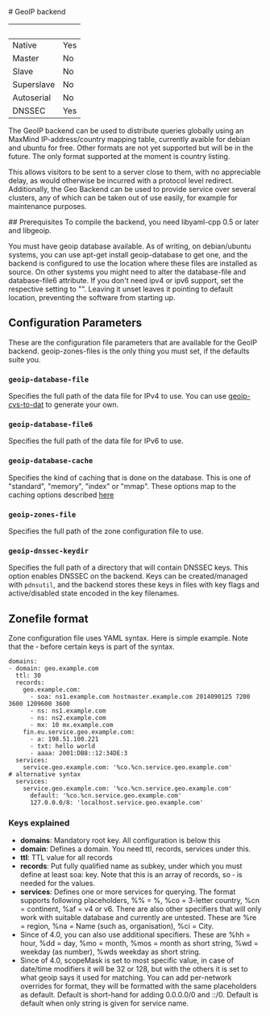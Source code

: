 # GeoIP backend

|&nbsp;|&nbsp;|
|:--|:--|
|Native|Yes|
|Master|No|
|Slave|No|
|Superslave|No|
|Autoserial|No|
|DNSSEC|Yes|

The GeoIP backend can be used to distribute queries globally using an MaxMind IP-address/country mapping table, currently avaible for debian and ubuntu for free. Other formats are not yet supported but will be in the future. The only format supported at the moment is country listing.

This allows visitors to be sent to a server close to them, with no appreciable delay, as would otherwise be incurred with a protocol level redirect. Additionally, the Geo Backend can be used to provide service over several clusters, any of which can be taken out of use easily, for example for maintenance purposes.

## Prerequisites
To compile the backend, you need libyaml-cpp 0.5 or later and libgeoip.

You must have geoip database available. As of writing, on debian/ubuntu systems, you can use apt-get install geoip-database to get one, and the backend is configured to use the location where these files are installed as source. On other systems you might need to alter the database-file and database-file6 attribute. If you don't need ipv4 or ipv6 support, set the respective setting to "". Leaving it unset leaves it pointing to default location, preventing the software from starting up.

## Configuration Parameters
These are the configuration file parameters that are available for the GeoIP backend. geoip-zones-files is the only thing you must set, if the defaults suite you.

### `geoip-database-file`
Specifies the full path of the data file for IPv4 to use. You can use [geoip-cvs-to-dat](https://github.com/dankamongmen/sprezzos-world/blob/master/packaging/geoip/debian/src/geoip-csv-to-dat.cpp) to generate your own.

### `geoip-database-file6`
Specifies the full path of the data file for IPv6 to use.

### `geoip-database-cache`
Specifies the kind of caching that is done on the database. This is one of
"standard", "memory", "index" or "mmap". These options map to the caching
options described [here](https://github.com/maxmind/geoip-api-c/blob/master/README.md#memory-caching-and-other-options)

### `geoip-zones-file`
Specifies the full path of the zone configuration file to use.

### `geoip-dnssec-keydir`
Specifies the full path of a directory that will contain DNSSEC keys. This option enables DNSSEC on the backend. Keys can be created/managed with `pdnsutil`, and the backend stores these keys in files with key flags and active/disabled state encoded in the key filenames.

## Zonefile format
Zone configuration file uses YAML syntax. Here is simple example. Note that the ‐ before certain keys is part of the syntax.

```
domains:
- domain: geo.example.com
  ttl: 30
  records:
    geo.example.com:
      - soa: ns1.example.com hostmaster.example.com 2014090125 7200 3600 1209600 3600
      - ns: ns1.example.com
      - ns: ns2.example.com
      - mx: 10 mx.example.com
    fin.eu.service.geo.example.com:
      - a: 198.51.100.221
      - txt: hello world
      - aaaa: 2001:DB8::12:34DE:3
  services:
    service.geo.example.com: '%co.%cn.service.geo.example.com'
# alternative syntax
  services:
    service.geo.example.com: '%co.%cn.service.geo.example.com'
      default: '%co.%cn.service.geo.example.com'
      127.0.0.0/8: 'localhost.service.geo.example.com'   
```

### Keys explained
* **domains**: Mandatory root key. All configuration is below this
* **domain**: Defines a domain. You need ttl, records, services under this.
* **ttl**: TTL value for all records
* **records**: Put fully qualified name as subkey, under which you must define at least soa: key. Note that this is an array of records, so ‐ is needed for the values.
* **services**: Defines one or more services for querying. The format supports following placeholders, %% = %, %co = 3-letter country, %cn = continent, %af = v4 or v6. There are also other specifiers that will only work with suitable database and currently are untested. These are %re = region, %na = Name (such as, organisation), %ci = City. 
* Since of 4.0, you can also use additional specifiers. These are %hh = hour, %dd = day, %mo = month, %mos = month as short string, %wd = weekday (as number), %wds weekday as short string. 
* Since of 4.0, scopeMask is set to most specific value, in case of date/time modifiers it will be 32 or 128, but with the others it is set to what geoip says it used for matching.
You can add per-network overrides for format, they will be formatted with the same placeholders as default. Default is short-hand for adding 0.0.0.0/0 and ::/0. Default is default when only string is given for service name.

